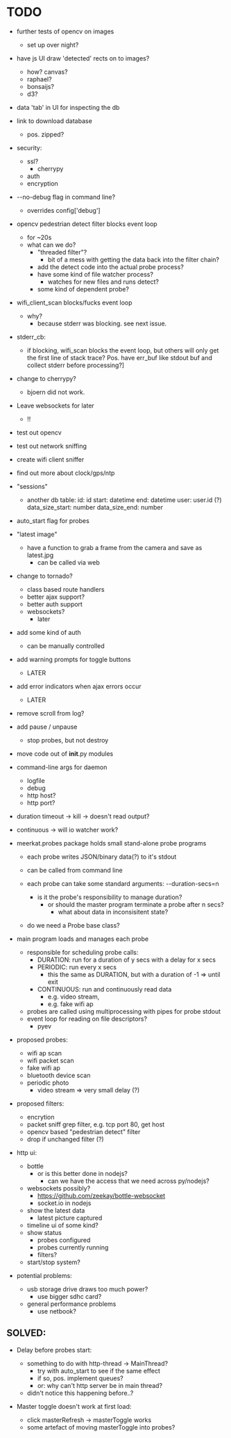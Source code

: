 TODO
==============================================================================

- further tests of opencv on images
    - set up over night?

- have js UI  draw 'detected' rects on to images?
    - how? canvas?
    - raphael?
    - bonsaijs?
    - d3?

- data 'tab' in UI for inspecting the db
- link to download database
    - pos. zipped?

- security:
    - ssl?
        - cherrypy
    - auth
    - encryption

- --no-debug flag in command line?
    - overrides config['debug']

- opencv pedestrian detect filter blocks event loop
    - for ~20s
    - what can we do?
        - "threaded filter"?
            - bit of a mess with getting the data back into the filter chain?
        - add the detect code into the actual probe process?
        - have some kind of file watcher process? 
            -  watches for new files and runs detect?
        - some kind of dependent probe?


- wifi_client_scan blocks/fucks event loop
    - why?
        - because stderr was blocking. see next issue.

- stderr_cb:
    - if blocking, wifi_scan blocks the event loop,
      but others will only get the first line of stack trace?
      Pos. have err_buf like stdout buf and collect stderr before processing?]

- change to cherrypy?
    - bjoern did not work.

- Leave websockets for later
    - !!

- test out opencv
- test out network sniffing
- create wifi client sniffer
- find out more about clock/gps/ntp

- "sessions"
    - another db table:
        id: id
        start: datetime
        end: datetime
        user: user.id (?)
        data_size_start: number
        data_size_end: number

- auto_start flag for probes

- "latest image"
    - have a function to grab a frame from the camera and save as latest.jpg
        - can be called via web

- change to tornado?
    - class based route handlers
    - better ajax support?
    - better auth support
    - websockets?
        - later

- add some kind of auth
    - can be manually controlled

- add warning prompts for toggle buttons
    - LATER
- add error indicators when ajax errors occur
    - LATER

- remove scroll from log?

- add pause / unpause
    - stop probes, but not destroy

- move code out of __init__.py modules

- command-line args for daemon
    - logfile
    - debug
    - http host?
    - http port?

- duration timeout -> kill -> doesn't read output?
- continuous -> will io watcher work?

- meerkat.probes package holds small stand-alone probe programs
    - each probe writes JSON/binary data(?) to it's stdout
    - can be called from command line
    - each probe can take some standard arguments:
        --duration-secs=n
        - is it the probe's responsibility to manage duration?
            - or should the master program terminate a probe after n secs?
                - what about data in inconsisitent state?

    - do we need a Probe base class?


- main program loads and manages each probe
    - responsible for scheduling probe calls:
        - DURATION: run for a duration of y secs with a delay for x secs
        - PERIODIC: run every x secs
            - this the same as DURATION, but with a duration of -1 => until exit
        - CONTINUOUS: run and continuously read data
            - e.g. video stream,
            - e.g. fake wifi ap
    - probes are called using multiprocessing with pipes for probe stdout
    - event loop for reading on file descriptors?
        - pyev

- proposed probes:
    - wifi ap scan
    - wifi packet scan
    - fake wifi ap
    - bluetooth device scan
    - periodic photo
        - video stream => very small delay (?)

- proposed filters:
    - encrytion
    - packet sniff grep filter, e.g. tcp port 80, get host
    - opencv based "pedestrian detect" filter
    - drop if unchanged filter (?)

- http ui:
    - bottle
        - or is this better done in nodejs?
            - can we have the access that we need across py/nodejs?
    - websockets possibly?
        - https://github.com/zeekay/bottle-websocket
        - socket.io in nodejs
    - show the latest data
        - latest picture captured
    - timeline ui of some kind?
    - show status
        - probes configured
        - probes currently running
        - filters?
    - start/stop system?

- potential problems:
    - usb storage drive draws too much power?
        - use bigger sdhc card?
    - general performance problems
        - use netbook?

SOLVED:
------------------------------------------------------------------------------
- Delay before probes start:
    - something to do with http-thread -> MainThread?
        - try with auto_start to see if the same effect
        - if so, pos. implement queues?
        - or: why can't http server be in main thread?
    - didn't notice this happening before..?

- Master toggle doesn't work at first load:
    - click masterRefresh -> masterToggle works
    - some artefact of moving masterToggle into probes?

